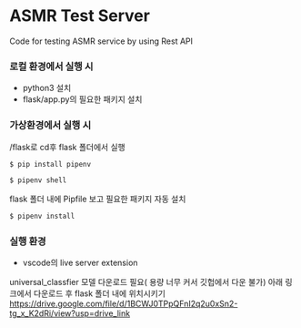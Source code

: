 # ASMR Test Server
Code for testing ASMR service by using Rest API

### 로컬 환경에서 실행 시 
- python3 설치 
- flask/app.py의 필요한 패키지 설치

### 가상환경에서 실행 시
/flask로 cd후 
flask 폴더에서 실행
```bash
$ pip install pipenv
```

```bash
$ pipenv shell
```
flask 폴더 내에 Pipfile 보고 필요한 패키지 자동 설치
```bash
$ pipenv install
```

### 실행 환경
- vscode의 live server extension 

universal_classfier 모델 다운로드 필요( 용량 너무 커서 깃헙에서 다운 불가)
아래 링크에서 다운로드 후 flask 폴더 내에 위치시키기
https://drive.google.com/file/d/1BCWJ0TPpQFnI2q2u0xSn2-tg_x_K2dRi/view?usp=drive_link
